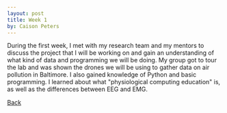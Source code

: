 ```yaml
---
layout: post
title: Week 1
by: Caison Peters
---
```


During the first week, I met with my research team and my mentors to discuss the project that I will be working on and gain an understanding of what kind of data and programming we will be doing. My group got to tour the lab and was shown the drones we will be using to gather data on air pollution in Baltimore. I also gained knowledge of Python and basic programming. I learned about what "physiological computing education" is, as well as the differences between EEG and EMG.

[Back](./)
